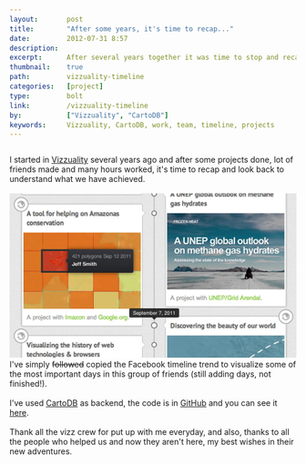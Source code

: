 ```yaml
---
layout:       post
title:        "After some years, it's time to recap..."
date:         2012-07-31 8:57
description:
excerpt:      After several years together it was time to stop and recap all the work done
thumbnail:    true
path:         vizzuality-timeline
categories:   [project]
type:         bolt
link:         /vizzuality-timeline
by:           ["Vizzuality", "CartoDB"]
keywords:     Vizzuality, CartoDB, work, team, timeline, projects
---
```


<div class="columns">
  <div class="columns-content">
    <p>
      I started in <a href="http://vizzuality.com" target="_blank">Vizzuality</a> several years ago and after some projects done, lot of friends made and many hours worked, it's time to recap and look back to understand what we have achieved.
      <br/><br/>
      <a href="http://xavij.am/vizzuality-timeline"><img src="/assets/img/posts/vizzuality-timeline/vizzuality-timeline.jpg" title="vizzuality-timeline" alt="vizzuality-timeline" /></a>
      <br/>
      I've simply <strike>followed</strike> copied the Facebook timeline trend to visualize some of the most important days in this group of friends (still adding days, not finished!).
      <br/><br/>
      I've used <a href="http://cartodb.com">CartoDB</a> as backend, the code is in <a href="https://github.com/xavijam/vizzuality-timeline">GitHub</a> and you can see it <a href="http://xavij.am/vizzuality-timeline">here</a>.
      <br/><br/>
      Thank all the vizz crew for put up with me everyday, and also, thanks to all the people who helped us and now they aren't here, my best wishes in their new adventures.
    </p>
  </div>
</div>
